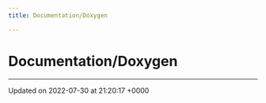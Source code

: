 ```yaml
---
title: Documentation/Doxygen

---
```


# Documentation/Doxygen








-------------------------------

Updated on 2022-07-30 at 21:20:17 +0000
